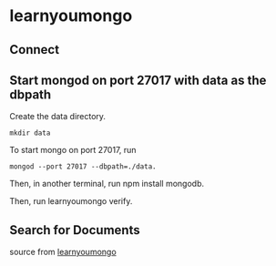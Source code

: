 # learnyoumongo

## Connect

Start mongod on port 27017 with data as the dbpath
-------------------------------------------------------------------------------

Create the data directory.

`mkdir data`

To start mongo on port 27017, run 

`mongod --port 27017 --dbpath=./data.`

Then, in another terminal, run npm install mongodb.

Then, run learnyoumongo verify.

## Search for Documents



source from <a href="https://github.com/evanlucas/learnyoumongo" target="_blank">learnyoumongo</a>
